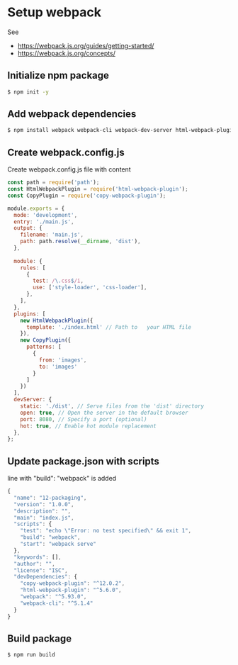 # Setup webpack

See 
- https://webpack.js.org/guides/getting-started/
- https://webpack.js.org/concepts/

## Initialize npm package

```bash
$ npm init -y
```

## Add webpack dependencies

```bash
$ npm install webpack webpack-cli webpack-dev-server html-webpack-plugin copy-webpack-plugin --save-dev
```

## Create webpack.config.js 

Create webpack.config.js file with content

```javascript
const path = require('path');
const HtmlWebpackPlugin = require('html-webpack-plugin');
const CopyPlugin = require('copy-webpack-plugin');

module.exports = {
  mode: 'development',
  entry: './main.js',
  output: {
    filename: 'main.js',
    path: path.resolve(__dirname, 'dist'),
  },
  
  module: {  
    rules: [
      {
        test: /\.css$/i,
        use: ['style-loader', 'css-loader'],
      },    
    ],
  },
  plugins: [
    new HtmlWebpackPlugin({
      template: './index.html' // Path to   your HTML file
    }),
    new CopyPlugin({
      patterns: [
        {
          from: 'images',
          to: 'images'
        }
      ]
    })
  ],
  devServer: {
    static: './dist', // Serve files from the 'dist' directory
    open: true, // Open the server in the default browser
    port: 8080, // Specify a port (optional)
    hot: true, // Enable hot module replacement
  },
};
```

## Update package.json with scripts

line with "build": "webpack" is added

```javascript
{
  "name": "12-packaging",
  "version": "1.0.0",
  "description": "",
  "main": "index.js",
  "scripts": {
    "test": "echo \"Error: no test specified\" && exit 1",
    "build": "webpack",
    "start": "webpack serve"
  },
  "keywords": [],
  "author": "",
  "license": "ISC",
  "devDependencies": {
    "copy-webpack-plugin": "^12.0.2",
    "html-webpack-plugin": "^5.6.0",
    "webpack": "^5.93.0",
    "webpack-cli": "^5.1.4"
  }
}
```

## Build package

```bash
$ npm run build
```